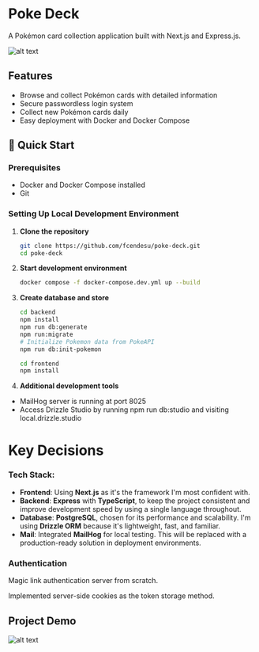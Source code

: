 # Poke Deck

A Pokémon card collection application built with Next.js and Express.js.

![alt text](image.png)

## Features

- Browse and collect Pokémon cards with detailed information
- Secure passwordless login system
- Collect new Pokémon cards daily
- Easy deployment with Docker and Docker Compose

## 🚀 Quick Start

### Prerequisites

- Docker and Docker Compose installed
- Git

### Setting Up Local Development Environment

1. **Clone the repository**

   ```bash
   git clone https://github.com/fcendesu/poke-deck.git
   cd poke-deck
   ```

2. **Start development environment**

   ```bash
   docker compose -f docker-compose.dev.yml up --build
   ```

3. **Create database and store**

   ```bash
   cd backend
   npm install
   npm run db:generate
   npm run:migrate
   # Initialize Pokemon data from PokeAPI
   npm run db:init-pokemon
   ```

   ```bash
   cd frontend
   npm install
   ```

4. **Additional development tools**

- MailHog server is running at port 8025
- Access Drizzle Studio by running npm run db:studio and visiting local.drizzle.studio

# Key Decisions

### Tech Stack:

- **Frontend**: Using **Next.js** as it's the framework I'm most confident with.
- **Backend**: **Express** with **TypeScript**, to keep the project consistent and improve development speed by using a single language throughout.
- **Database**: **PostgreSQL**, chosen for its performance and scalability. I'm using **Drizzle ORM** because it's lightweight, fast, and familiar.
- **Mail**: Integrated **MailHog** for local testing. This will be replaced with a production-ready solution in deployment environments.

### Authentication

Magic link authentication server from scratch.

Implemented server-side cookies as the token storage method.

## Project Demo

![alt text](https://media3.giphy.com/media/v1.Y2lkPTc5MGI3NjExOXc5NHRvdmRpbHl0a2V2anVqZzZ3ZjU0ZXl4NWQyMG85d2pvODBnYiZlcD12MV9pbnRlcm5hbF9naWZfYnlfaWQmY3Q9Zw/gH7Zu26GaTGFH8R2k0/giphy.gif)

